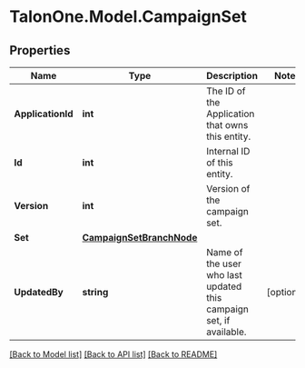 # TalonOne.Model.CampaignSet
## Properties

Name | Type | Description | Notes
------------ | ------------- | ------------- | -------------
**ApplicationId** | **int** | The ID of the Application that owns this entity. | 
**Id** | **int** | Internal ID of this entity. | 
**Version** | **int** | Version of the campaign set. | 
**Set** | [**CampaignSetBranchNode**](CampaignSetBranchNode.md) |  | 
**UpdatedBy** | **string** | Name of the user who last updated this campaign set, if available. | [optional] 

[[Back to Model list]](../README.md#documentation-for-models) [[Back to API list]](../README.md#documentation-for-api-endpoints) [[Back to README]](../README.md)

